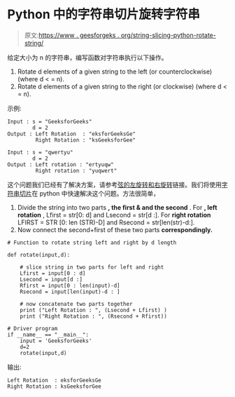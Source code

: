 # Python 中的字符串切片旋转字符串

> 原文:[https://www . geesforgeks . org/string-slicing-python-rotate-string/](https://www.geeksforgeeks.org/string-slicing-python-rotate-string/)

给定大小为 n 的字符串，编写函数对字符串执行以下操作。

1.  Rotate d elements of a given string to the left (or counterclockwise) (where d < = n).
2.  Rotate d elements of a given string to the right (or clockwise) (where d < = n).

示例:

```
Input : s = "GeeksforGeeks"
        d = 2
Output : Left Rotation  : "eksforGeeksGe" 
         Right Rotation : "ksGeeksforGee"  

Input : s = "qwertyu" 
        d = 2
Output : Left rotation : "ertyuqw"
         Right rotation : "yuqwert"

```

这个问题我们已经有了解决方案，请参考[弦的左旋转和右旋转](https://www.geeksforgeeks.org/left-rotation-right-rotation-string-2/)链接。我们将使用[字符串切片](https://www.geeksforgeeks.org/interesting-facts-about-strings-in-python-set-2/)在 python 中快速解决这个问题。方法很简单，

1.  Divide the string into two parts **, the first & and the second** . For **, left rotation** , Lfirst = str[0: d] and Lsecond = str[d :]. For **right rotation** LFIRST = STR [0: len (STR)-D] and Rsecond = str[len(str)-d:].
2.  Now connect the second+first of these two parts **correspondingly.**

```
# Function to rotate string left and right by d length 

def rotate(input,d): 

    # slice string in two parts for left and right 
    Lfirst = input[0 : d] 
    Lsecond = input[d :] 
    Rfirst = input[0 : len(input)-d] 
    Rsecond = input[len(input)-d : ] 

    # now concatenate two parts together 
    print ("Left Rotation : ", (Lsecond + Lfirst) )
    print ("Right Rotation : ", (Rsecond + Rfirst)) 

# Driver program 
if __name__ == "__main__": 
    input = 'GeeksforGeeks'
    d=2
    rotate(input,d) 
```

输出:

```
Left Rotation  : eksforGeeksGe 
Right Rotation : ksGeeksforGee

```